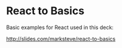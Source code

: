 # React to Basics

Basic examples for React used in this deck:

http://slides.com/marksteve/react-to-basics

